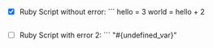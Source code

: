 
- [x] Ruby Script without error: ``` 
  hello = 3
  world = hello + 2
  ```
- [ ] Ruby Script with error 2: ```
  "#{undefined_var}"
  ```